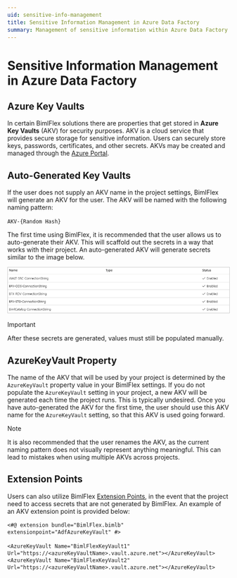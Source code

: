 ```yaml
---
uid: sensitive-info-management
title: Sensitive Information Management in Azure Data Factory
summary: Management of sensitive information within Azure Data Factory key vaults and extension points 
---
```

# Sensitive Information Management in Azure Data Factory

## Azure Key Vaults

In certain BimlFlex solutions there are properties that get stored in **Azure Key Vaults** (AKV) for security purposes. AKV is a cloud service that provides secure storage for sensitive information. Users can securely store keys, passwords, certificates, and other secrets. AKVs may be created and managed through the [Azure Portal](https://portal.azure.com).

## Auto-Generated Key Vaults

If the user does not supply an AKV name in the project settings, BimlFlex will generate an AKV for the user. The AKV will be named with the following naming pattern:

`AKV-{Random Hash}`

The first time using BimlFlex, it is recommended that the user allows us to auto-generate their AKV. This will scaffold out the secrets in a way that works with their project. An auto-generated AKV will generate secrets similar to the image below.

<img
    src="images/generatedakv.png"
    style="border: 1px solid #CCC;"
    title="Apply Data Type Mappings Dialog Box"
/>

>[!IMPORTANT]
> After these secrets are generated, values must still be populated manually.

## AzureKeyVault Property

The name of the AKV that will be used by your project is determined by the `AzureKeyVault` property value in your BimlFlex settings. If you do not populate the `AzureKeyVault` setting in your project, a new AKV will be generated each time the project runs. This is typically undesired. Once you have auto-generated the AKV for the first time, the user should use this AKV name for the `AzureKeyVault` setting, so that this AKV is used going forward.

>[!NOTE]
> It is also recommended that the user renames the AKV, as the current naming pattern does not visually represent anything meaningful. This can lead to mistakes when using multiple AKVs across projects.

## Extension Points

Users can also utilize BimlFlex [Extension Points](xref:bimlflex-extension-points), in the event that the project need to access secrets that are not generated by BimlFlex. An example of an AKV extension point is provided below:

```biml
<#@ extension bundle="BimlFlex.bimlb" extensionpoint="AdfAzureKeyVault" #>

<AzureKeyVault Name="BimlFlexKeyVault1" Url="https://<azureKeyVaultName>.vault.azure.net"></AzureKeyVault>
<AzureKeyVault Name="BimlFlexKeyVault2" Url="https://<azureKeyVaultName>.vault.azure.net"></AzureKeyVault>
```
